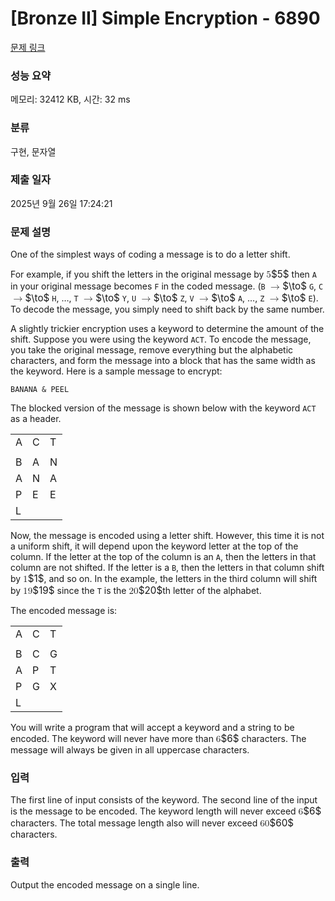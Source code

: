 # [Bronze II] Simple Encryption - 6890 

[문제 링크](https://www.acmicpc.net/problem/6890) 

### 성능 요약

메모리: 32412 KB, 시간: 32 ms

### 분류

구현, 문자열

### 제출 일자

2025년 9월 26일 17:24:21

### 문제 설명

<p>One of the simplest ways of coding a message is to do a letter shift.</p>

<p>For example, if you shift the letters in the original message by <mjx-container class="MathJax" jax="CHTML" style="font-size: 109%; position: relative;"><mjx-math class="MJX-TEX" aria-hidden="true"><mjx-mn class="mjx-n"><mjx-c class="mjx-c35"></mjx-c></mjx-mn></mjx-math><mjx-assistive-mml unselectable="on" display="inline"><math xmlns="http://www.w3.org/1998/Math/MathML"><mn>5</mn></math></mjx-assistive-mml><span aria-hidden="true" class="no-mathjax mjx-copytext">$5$</span></mjx-container> then <code>A</code> in your original message becomes <code>F</code> in the coded message. (<code>B</code> <mjx-container class="MathJax" jax="CHTML" style="font-size: 109%; position: relative;"><mjx-math class="MJX-TEX" aria-hidden="true"><mjx-mo class="mjx-n"><mjx-c class="mjx-c2192"></mjx-c></mjx-mo></mjx-math><mjx-assistive-mml unselectable="on" display="inline"><math xmlns="http://www.w3.org/1998/Math/MathML"><mo accent="false" stretchy="false">→</mo></math></mjx-assistive-mml><span aria-hidden="true" class="no-mathjax mjx-copytext">$\to$</span></mjx-container> <code>G</code>, <code>C</code> <mjx-container class="MathJax" jax="CHTML" style="font-size: 109%; position: relative;"><mjx-math class="MJX-TEX" aria-hidden="true"><mjx-mo class="mjx-n"><mjx-c class="mjx-c2192"></mjx-c></mjx-mo></mjx-math><mjx-assistive-mml unselectable="on" display="inline"><math xmlns="http://www.w3.org/1998/Math/MathML"><mo accent="false" stretchy="false">→</mo></math></mjx-assistive-mml><span aria-hidden="true" class="no-mathjax mjx-copytext">$\to$</span></mjx-container> <code>H</code>, …, <code>T</code> <mjx-container class="MathJax" jax="CHTML" style="font-size: 109%; position: relative;"><mjx-math class="MJX-TEX" aria-hidden="true"><mjx-mo class="mjx-n"><mjx-c class="mjx-c2192"></mjx-c></mjx-mo></mjx-math><mjx-assistive-mml unselectable="on" display="inline"><math xmlns="http://www.w3.org/1998/Math/MathML"><mo accent="false" stretchy="false">→</mo></math></mjx-assistive-mml><span aria-hidden="true" class="no-mathjax mjx-copytext">$\to$</span></mjx-container> <code>Y</code>, <code>U</code> <mjx-container class="MathJax" jax="CHTML" style="font-size: 109%; position: relative;"><mjx-math class="MJX-TEX" aria-hidden="true"><mjx-mo class="mjx-n"><mjx-c class="mjx-c2192"></mjx-c></mjx-mo></mjx-math><mjx-assistive-mml unselectable="on" display="inline"><math xmlns="http://www.w3.org/1998/Math/MathML"><mo accent="false" stretchy="false">→</mo></math></mjx-assistive-mml><span aria-hidden="true" class="no-mathjax mjx-copytext">$\to$</span></mjx-container> <code>Z</code>, <code>V</code> <mjx-container class="MathJax" jax="CHTML" style="font-size: 109%; position: relative;"><mjx-math class="MJX-TEX" aria-hidden="true"><mjx-mo class="mjx-n"><mjx-c class="mjx-c2192"></mjx-c></mjx-mo></mjx-math><mjx-assistive-mml unselectable="on" display="inline"><math xmlns="http://www.w3.org/1998/Math/MathML"><mo accent="false" stretchy="false">→</mo></math></mjx-assistive-mml><span aria-hidden="true" class="no-mathjax mjx-copytext">$\to$</span></mjx-container> <code>A</code>, …, <code>Z</code> <mjx-container class="MathJax" jax="CHTML" style="font-size: 109%; position: relative;"><mjx-math class="MJX-TEX" aria-hidden="true"><mjx-mo class="mjx-n"><mjx-c class="mjx-c2192"></mjx-c></mjx-mo></mjx-math><mjx-assistive-mml unselectable="on" display="inline"><math xmlns="http://www.w3.org/1998/Math/MathML"><mo accent="false" stretchy="false">→</mo></math></mjx-assistive-mml><span aria-hidden="true" class="no-mathjax mjx-copytext">$\to$</span></mjx-container> <code>E</code>). To decode the message, you simply need to shift back by the same number.</p>

<p>A slightly trickier encryption uses a keyword to determine the amount of the shift. Suppose you were using the keyword <code>ACT</code>. To encode the message, you take the original message, remove everything but the alphabetic characters, and form the message into a block that has the same width as the keyword. Here is a sample message to encrypt:</p>

<p><code>BANANA & PEEL</code></p>

<p>The blocked version of the message is shown below with the keyword <code>ACT</code> as a header.</p>

<table class="table table-bordered td-center table-center-30">
	<tbody>
		<tr>
			<td>A</td>
			<td>C</td>
			<td>T</td>
		</tr>
		<tr>
			<td> </td>
			<td> </td>
			<td> </td>
		</tr>
		<tr>
			<td>B</td>
			<td>A</td>
			<td>N</td>
		</tr>
		<tr>
			<td>A</td>
			<td>N</td>
			<td>A</td>
		</tr>
		<tr>
			<td>P</td>
			<td>E</td>
			<td>E</td>
		</tr>
		<tr>
			<td>L</td>
			<td> </td>
			<td> </td>
		</tr>
	</tbody>
</table>

<p>Now, the message is encoded using a letter shift. However, this time it is not a uniform shift, it will depend upon the keyword letter at the top of the column. If the letter at the top of the column is an <code>A</code>, then the letters in that column are not shifted. If the letter is a <code>B</code>, then the letters in that column shift by <mjx-container class="MathJax" jax="CHTML" style="font-size: 109%; position: relative;"><mjx-math class="MJX-TEX" aria-hidden="true"><mjx-mn class="mjx-n"><mjx-c class="mjx-c31"></mjx-c></mjx-mn></mjx-math><mjx-assistive-mml unselectable="on" display="inline"><math xmlns="http://www.w3.org/1998/Math/MathML"><mn>1</mn></math></mjx-assistive-mml><span aria-hidden="true" class="no-mathjax mjx-copytext">$1$</span></mjx-container>, and so on. In the example, the letters in the third column will shift by <mjx-container class="MathJax" jax="CHTML" style="font-size: 109%; position: relative;"><mjx-math class="MJX-TEX" aria-hidden="true"><mjx-mn class="mjx-n"><mjx-c class="mjx-c31"></mjx-c><mjx-c class="mjx-c39"></mjx-c></mjx-mn></mjx-math><mjx-assistive-mml unselectable="on" display="inline"><math xmlns="http://www.w3.org/1998/Math/MathML"><mn>19</mn></math></mjx-assistive-mml><span aria-hidden="true" class="no-mathjax mjx-copytext">$19$</span></mjx-container> since the <code>T</code> is the <mjx-container class="MathJax" jax="CHTML" style="font-size: 109%; position: relative;"><mjx-math class="MJX-TEX" aria-hidden="true"><mjx-mn class="mjx-n"><mjx-c class="mjx-c32"></mjx-c><mjx-c class="mjx-c30"></mjx-c></mjx-mn></mjx-math><mjx-assistive-mml unselectable="on" display="inline"><math xmlns="http://www.w3.org/1998/Math/MathML"><mn>20</mn></math></mjx-assistive-mml><span aria-hidden="true" class="no-mathjax mjx-copytext">$20$</span></mjx-container>th letter of the alphabet.</p>

<p>The encoded message is:</p>

<table class="table table-bordered td-center table-center-30">
	<tbody>
		<tr>
			<td>A</td>
			<td>C</td>
			<td>T</td>
		</tr>
		<tr>
			<td> </td>
			<td> </td>
			<td> </td>
		</tr>
		<tr>
			<td>B</td>
			<td>C</td>
			<td>G</td>
		</tr>
		<tr>
			<td>A</td>
			<td>P</td>
			<td>T</td>
		</tr>
		<tr>
			<td>P</td>
			<td>G</td>
			<td>X</td>
		</tr>
		<tr>
			<td>L</td>
			<td> </td>
			<td> </td>
		</tr>
	</tbody>
</table>

<p>You will write a program that will accept a keyword and a string to be encoded. The keyword will never have more than <mjx-container class="MathJax" jax="CHTML" style="font-size: 109%; position: relative;"><mjx-math class="MJX-TEX" aria-hidden="true"><mjx-mn class="mjx-n"><mjx-c class="mjx-c36"></mjx-c></mjx-mn></mjx-math><mjx-assistive-mml unselectable="on" display="inline"><math xmlns="http://www.w3.org/1998/Math/MathML"><mn>6</mn></math></mjx-assistive-mml><span aria-hidden="true" class="no-mathjax mjx-copytext">$6$</span></mjx-container> characters. The message will always be given in all uppercase characters.</p>

### 입력 

 <p>The first line of input consists of the keyword. The second line of the input is the message to be encoded. The keyword length will never exceed <mjx-container class="MathJax" jax="CHTML" style="font-size: 109%; position: relative;"><mjx-math class="MJX-TEX" aria-hidden="true"><mjx-mn class="mjx-n"><mjx-c class="mjx-c36"></mjx-c></mjx-mn></mjx-math><mjx-assistive-mml unselectable="on" display="inline"><math xmlns="http://www.w3.org/1998/Math/MathML"><mn>6</mn></math></mjx-assistive-mml><span aria-hidden="true" class="no-mathjax mjx-copytext">$6$</span></mjx-container> characters. The total message length also will never exceed <mjx-container class="MathJax" jax="CHTML" style="font-size: 109%; position: relative;"><mjx-math class="MJX-TEX" aria-hidden="true"><mjx-mn class="mjx-n"><mjx-c class="mjx-c36"></mjx-c><mjx-c class="mjx-c30"></mjx-c></mjx-mn></mjx-math><mjx-assistive-mml unselectable="on" display="inline"><math xmlns="http://www.w3.org/1998/Math/MathML"><mn>60</mn></math></mjx-assistive-mml><span aria-hidden="true" class="no-mathjax mjx-copytext">$60$</span></mjx-container> characters.</p>

### 출력 

 <p>Output the encoded message on a single line.</p>

